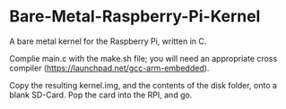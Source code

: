 Bare-Metal-Raspberry-Pi-Kernel
==============================

A bare metal kernel for the Raspberry Pi, written in C.

Complie main.c with the make.sh file; you will need an appropriate cross compiler (https://launchpad.net/gcc-arm-embedded).

Copy the resulting kernel.img, and the contents of the disk folder, onto a blank SD-Card.
Pop the card into the RPI, and go.
